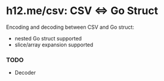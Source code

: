 h12.me/csv: CSV <=> Go Struct
=============================

Encoding and decoding between CSV and Go struct:

* nested Go struct supported
* slice/array expansion supported

### TODO

* Decoder
